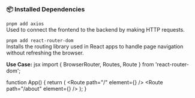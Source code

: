 ### 📦 Installed Dependencies

`pnpm add axios`  
Used to connect the frontend to the backend by making HTTP requests.


`pnpm add react-router-dom`  
Installs the routing library used in React apps to handle page navigation without refreshing the browser.

**Use Case:**
jsx
import { BrowserRouter, Routes, Route } from 'react-router-dom';

function App() {
  return (
    <BrowserRouter>
      <Routes>
        <Route path="/" element={<Home />} />
        <Route path="/about" element={<About />} />
      </Routes>
    </BrowserRouter>
  );
}
